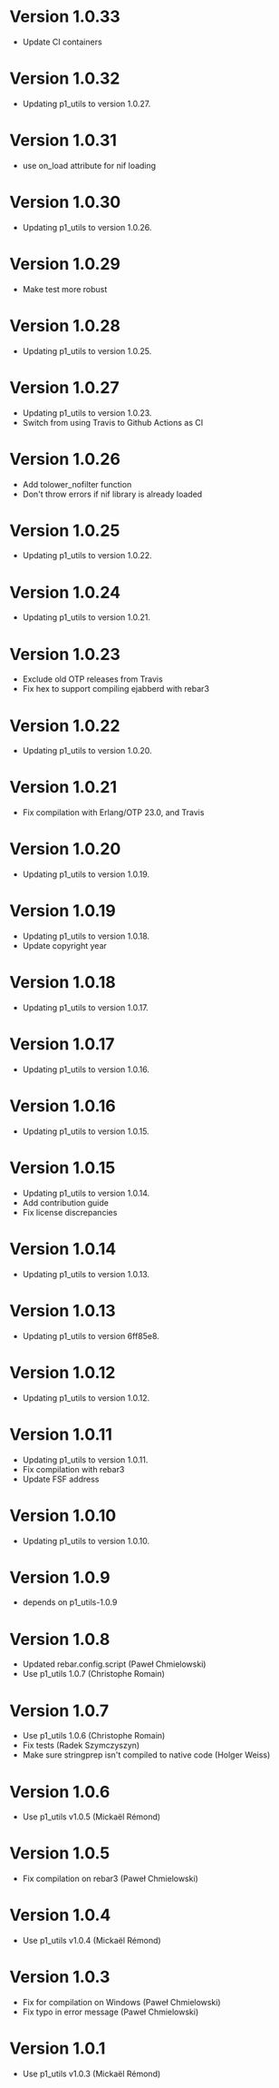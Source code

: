 # Version 1.0.33

* Update CI containers

# Version 1.0.32

* Updating p1_utils to version 1.0.27.

# Version 1.0.31

* use on_load attribute for nif loading

# Version 1.0.30

* Updating p1_utils to version 1.0.26.

# Version 1.0.29

* Make test more robust

# Version 1.0.28

* Updating p1_utils to version 1.0.25.

# Version 1.0.27

* Updating p1_utils to version 1.0.23.
* Switch from using Travis to Github Actions as CI

# Version 1.0.26

* Add tolower_nofilter function
* Don't throw errors if nif library is already loaded

# Version 1.0.25

* Updating p1_utils to version 1.0.22.

# Version 1.0.24

* Updating p1_utils to version 1.0.21.

# Version 1.0.23

* Exclude old OTP releases from Travis
* Fix hex to support compiling ejabberd with rebar3

# Version 1.0.22

* Updating p1_utils to version 1.0.20.

# Version 1.0.21

* Fix compilation with Erlang/OTP 23.0, and Travis

# Version 1.0.20

* Updating p1_utils to version 1.0.19.

# Version 1.0.19

* Updating p1_utils to version 1.0.18.
* Update copyright year

# Version 1.0.18

* Updating p1_utils to version 1.0.17.

# Version 1.0.17

* Updating p1_utils to version 1.0.16.

# Version 1.0.16

* Updating p1_utils to version 1.0.15.

# Version 1.0.15

* Updating p1_utils to version 1.0.14.
* Add contribution guide
* Fix license discrepancies

# Version 1.0.14

* Updating p1_utils to version 1.0.13.

# Version 1.0.13

* Updating p1_utils to version 6ff85e8.

# Version 1.0.12

* Updating p1_utils to version 1.0.12.

# Version 1.0.11

* Updating p1_utils to version 1.0.11.
* Fix compilation with rebar3
* Update FSF address

# Version 1.0.10

* Updating p1_utils to version 1.0.10.

# Version 1.0.9

* depends on p1_utils-1.0.9

# Version 1.0.8

* Updated rebar.config.script (Paweł Chmielowski)
* Use p1_utils 1.0.7 (Christophe Romain)

# Version 1.0.7

* Use p1_utils 1.0.6 (Christophe Romain)
* Fix tests (Radek Szymczyszyn)
* Make sure stringprep isn't compiled to native code (Holger Weiss)

# Version 1.0.6

* Use p1_utils v1.0.5 (Mickaël Rémond)

# Version 1.0.5

* Fix compilation on rebar3 (Paweł Chmielowski)

# Version 1.0.4

* Use p1_utils v1.0.4 (Mickaël Rémond)

# Version 1.0.3

* Fix for compilation on Windows (Paweł Chmielowski)
* Fix typo in error message (Paweł Chmielowski)

# Version 1.0.1

* Use p1_utils v1.0.3 (Mickaël Rémond)
